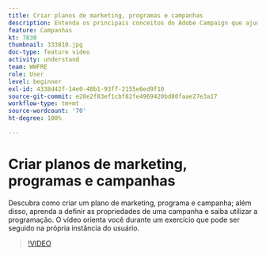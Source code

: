 ```yaml
---
title: Criar planos de marketing, programas e campanhas
description: Entenda os principais conceitos do Adobe Campaign que ajudam a planejar, executar e medir com eficiência as campanhas de marketing entre canais.
feature: Campanhas
kt: 7830
thumbnail: 333810.jpg
doc-type: feature video
activity: understand
team: WWFRE
role: User
level: beginner
exl-id: 4338d42f-14e0-48b1-93ff-2155e6ed9f10
source-git-commit: e28e2f83ef1cbf82fe4969420bd80faae27e3a17
workflow-type: tm+mt
source-wordcount: '70'
ht-degree: 100%

---
```


# Criar planos de marketing, programas e campanhas

Descubra como criar um plano de marketing, programa e campanha; além disso, aprenda a definir as propriedades de uma campanha e saiba utilizar a programação.
O vídeo orienta você durante um exercício que pode ser seguido na própria instância do usuário.

>[!VIDEO](https://video.tv.adobe.com/v/333810?quality=12)
